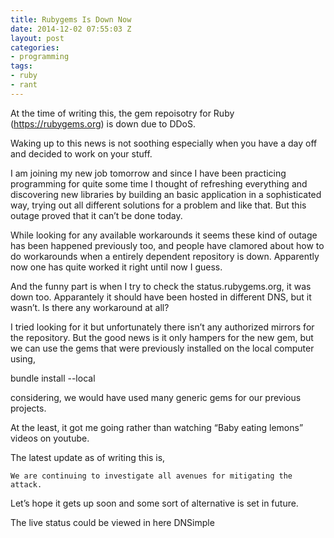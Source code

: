 ```yaml
---
title: Rubygems Is Down Now
date: 2014-12-02 07:55:03 Z
layout: post
categories:
- programming
tags:
- ruby
- rant
---
```


At the time of writing this, the gem repoisotry for Ruby (https://rubygems.org) is down due to DDoS.

Waking up to this news is not soothing especially when you have a day off and decided to work on your stuff.

<!-- more -->

I am joining my new job tomorrow and since I have been practicing programming for quite some time I thought of refreshing everything and discovering new libraries by building an basic application in a sophisticated way, trying out all different solutions for a problem and like that. But this outage proved that it can’t be done today.

While looking for any available workarounds it seems these kind of outage has been happened previously too, and people have clamored about how to do workarounds when a entirely dependent repository is down. Apparently now one has quite worked it right until now I guess.

And the funny part is when I try to check the status.rubygems.org, it was down too. Apparantely it should have been hosted in different DNS, but it wasn’t.
Is there any workaround at all?

I tried looking for it but unfortunately there isn’t any authorized mirrors for the repository. But the good news is it only hampers for the new gem, but we can use the gems that were previously installed on the local computer using,

bundle install --local

considering, we would have used many generic gems for our previous projects.

At the least, it got me going rather than watching “Baby eating lemons” videos on youtube.

The latest update as of writing this is,

    We are continuing to investigate all avenues for mitigating the attack.

Let’s hope it gets up soon and some sort of alternative is set in future.

The live status could be viewed in here DNSimple
